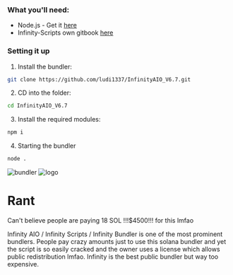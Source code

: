 ### What you'll need:
- Node.js - Get it [here](https://nodejs.org/en/download/)
- Infinity-Scripts own gitbook [here](https://infinity-scripts.gitbook.io/infinity-aio)
### Setting it up

1. Install the bundler:
```bash
git clone https://github.com/ludi1337/InfinityAIO_V6.7.git
```

2. CD into the folder:
```bash
cd InfinityAIO_V6.7
```

3. Install the required modules:
```bash
npm i
```

4. Starting the bundler
```bash
node .
```
![bundler](https://files.catbox.moe/r3iqk8.png)
![logo](https://files.catbox.moe/3dkwzx.gif)
# Rant
Can't believe people are paying 18 SOL !!!$4500!!! for this lmfao

Infinity AIO / Infinity Scripts / Infinity Bundler is one of the most prominent bundlers. People pay crazy amounts just to use this solana bundler and yet the script is so easily cracked and the owner uses a license which allows public redistribution lmfao. Infinity is the best public bundler but way too expensive.
